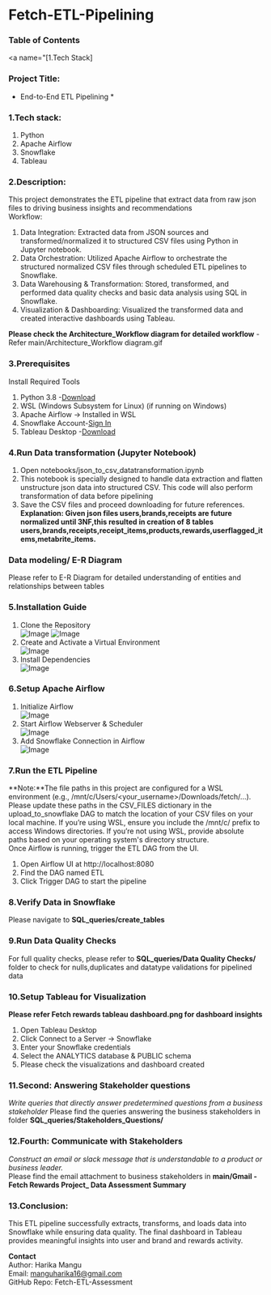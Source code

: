 # Fetch-ETL-Pipelining

### Table of Contents
<a name="[1.Tech Stack]</a>
<a name="2.Description"></a>
<a name="3.Prerequisites"></a>
<a name="4.Run Data transformation (Jupyter Notebook)"></a>
<a name="Data modeling/ E-R Diagram"></a>
<a name="5.Installation Guide"></a>
<a name="6.Setup Apache Airflow"></a>
<a name="7.Run the ETL pipeline"></a>
<a name="8.Verify data in Snowflake"></a>
<a name="9.Run Data Quality Checks"></a>
<a name="10.Setup Tableau for Visualization"></a>
<a name="11.Second: Answering Stakeholder questions"></a>
<a name="12.Fourth: Communicate with Stakeholders"></a>
<a name="13.Conclusion"></a>

### Project Title:
* End-to-End ETL Pipelining *

### 1.Tech stack:
1. Python
2. Apache Airflow
3. Snowflake
4. Tableau

### 2.Description:
This project demonstrates the ETL pipeline that extract data from raw json files to driving business insights and recommendations<br>
Workflow:
1. Data Integration: Extracted data from JSON sources and transformed/normalized it to structured CSV files using Python in Jupyter notebook.<br>
2. Data Orchestration: Utilized Apache Airflow to orchestrate the structured normalized CSV files through scheduled ETL pipelines to Snowflake.<br>
3. Data Warehousing & Transformation: Stored, transformed, and performed data quality checks and basic data analysis using SQL in Snowflake.<br>
4. Visualization & Dashboarding: Visualized the transformed data and created interactive dashboards using Tableau.<br>

**Please check the Architecture_Workflow diagram for detailed workflow** -Refer main/Architecture_Workflow diagram.gif

### 3.Prerequisites
Install Required Tools
1. Python 3.8 -[Download](https://www.python.org/downloads/)<br>
2. WSL (Windows Subsystem for Linux) (if running on Windows)<br>
3. Apache Airflow -> Installed in WSL<br>
4. Snowflake Account-[Sign In](https://app.snowflake.com/)<br>
5. Tableau Desktop -[Download](https://www.tableau.com/support/releases)<br>

### 4.Run Data transformation (Jupyter Notebook)
1. Open notebooks/json_to_csv_datatransformation.ipynb<br>
2. This notebook is specially designed to handle data extraction and flatten unstructure json data into structured CSV. This code will also perform transformation of data before pipelining<br>
3. Save the CSV files and proceed downloading for future references.<br>
**Explanation: Given json files users,brands,receipts are future normalized until 3NF,this resulted in creation of 8 tables users,brands,receipts,receipt_items,products,rewards,userflagged_items,metabrite_items.**<br>

### Data modeling/ E-R Diagram
Please refer to E-R Diagram for detailed understanding of entities and relationships between tables

### 5.Installation Guide
1. Clone the Repository<br>
![Image](https://github.com/user-attachments/assets/97a1d43f-c61d-46d5-b581-c24fd6a03fa0)
![Image](https://github.com/user-attachments/assets/2db4800d-0444-4de5-9ca9-8bb80eef60df)
2. Create and Activate a Virtual Environment<br>
![Image](https://github.com/user-attachments/assets/dd62b510-7e76-4f9f-84b3-990d7cd0b211)
3. Install Dependencies<br>
![Image](https://github.com/user-attachments/assets/4e633e39-1d85-4e72-a94d-0c06449bb3f3)


### 6.Setup Apache Airflow
1. Initialize Airflow<br>
![Image](https://github.com/user-attachments/assets/5bb6a633-85ef-4bba-bc81-dbff3c218493)
2. Start Airflow Webserver & Scheduler<br>
![Image](https://github.com/user-attachments/assets/b493506e-779d-4a50-8f51-024f7a15d0eb)
3. Add Snowflake Connection in Airflow<br>
![Image](https://github.com/user-attachments/assets/06d94ab0-39d0-4114-a8cf-4628d12a1a2c)

### 7.Run the ETL Pipeline
**Note:**The file paths in this project are configured for a WSL environment (e.g., /mnt/c/Users/<your_username>/Downloads/fetch/...). Please update these paths in the CSV_FILES dictionary in the upload_to_snowflake DAG to match the location of your CSV files on your local machine.
If you’re using WSL, ensure you include the /mnt/c/ prefix to access Windows directories.
If you’re not using WSL, provide absolute paths based on your operating system's directory structure.<br>
Once Airflow is running, trigger the ETL DAG from the UI.<br>
1. Open Airflow UI at http://localhost:8080<br>
2. Find the DAG named ETL<br>
3. Click Trigger DAG to start the pipeline<br>

### 8.Verify Data in Snowflake<br>
Please navigate to **SQL_queries/create_tables**<br>

### 9.Run Data Quality Checks<br>
For full quality checks, please refer to **SQL_queries/Data Quality Checks/** folder to check for nulls,duplicates and datatype validations for pipelined data<br>


### 10.Setup Tableau for Visualization<br>
**Please refer Fetch rewards tableau dashboard.png for dashboard insights**</br>
1. Open Tableau Desktop<br>
2. Click Connect to a Server -> Snowflake<br>
3. Enter your Snowflake credentials<br>
4. Select the ANALYTICS database & PUBLIC schema<br>
5. Please check the visualizations and dashboard created<br>

### 11.Second: Answering Stakeholder questions
 *Write queries that directly answer predetermined questions from a business stakeholder*
 Please find the queries answering the business stakeholders in folder **SQL_queries/Stakeholders_Questions/**

 ### 12.Fourth: Communicate with Stakeholders
*Construct an email or slack message that is understandable to a product or business leader.*<br>
Please find the email attachment to business stakeholders in **main/Gmail - Fetch Rewards Project_ Data Assessment Summary**


### 13.Conclusion:<br>
This ETL pipeline successfully extracts, transforms, and loads data into Snowflake while ensuring data quality. The final dashboard in Tableau provides meaningful insights into user and brand and rewards activity.<br>




**Contact**<br>
Author: Harika Mangu<br>
Email: manguharika16@gmail.com<br>
GitHub Repo: Fetch-ETL-Assessment <br>
